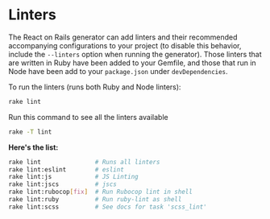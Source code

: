 # Linters
The React on Rails generator can add linters and their recommended accompanying configurations to your project (to disable this behavior, include the `--linters` option when running the generator). Those linters that are written in Ruby have been added to your Gemfile, and those that run in Node have been add to your `package.json` under `devDependencies`.

To run the linters (runs both Ruby and Node linters):

```bash
rake lint
```

Run this command to see all the linters available

```bash
rake -T lint
```

**Here's the list:**
```bash
rake lint               # Runs all linters
rake lint:eslint        # eslint
rake lint:js            # JS Linting
rake lint:jscs          # jscs
rake lint:rubocop[fix]  # Run Rubocop lint in shell
rake lint:ruby          # Run ruby-lint as shell
rake lint:scss          # See docs for task 'scss_lint'
```
